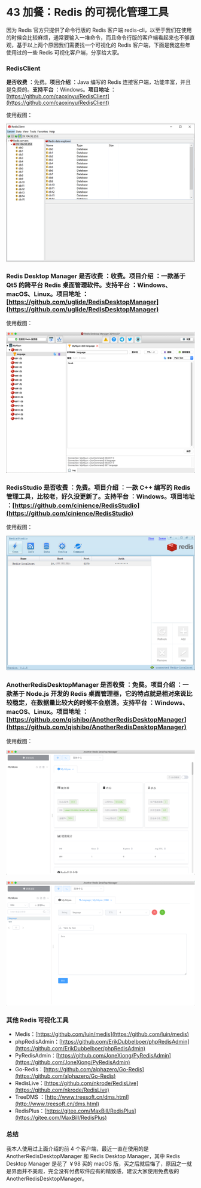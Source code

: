 # 43 加餐：Redis 的可视化管理工具

因为 Redis 官方只提供了命令行版的 Redis 客户端 redis-cli，以至于我们在使用的时候会比较麻烦，通常要输入一堆命令，而且命令行版的客户端看起来也不够直观，基于以上两个原因我们需要找一个可视化的 Redis 客户端，下面是我这些年使用过的一些 Redis 可视化客户端，分享给大家。

### RedisClient

**是否收费** ：免费。**项目介绍** ：Java 编写的 Redis 连接客户端，功能丰富，并且是免费的。**支持平台** ：Windows。**项目地址** ：[https://github.com/caoxinyu/RedisClient](https://github.com/caoxinyu/RedisClient)

使用截图：

![image.png](assets/0e749a90-8ee1-11ea-9776-f5261045ba7d)

### Redis Desktop Manager **是否收费** ：收费。**项目介绍** ：一款基于 Qt5 的跨平台 Redis 桌面管理软件。**支持平台** ：Windows、macOS、Linux。**项目地址** ：[https://github.com/uglide/RedisDesktopManager](https://github.com/uglide/RedisDesktopManager)

使用截图：

![image.png](assets/39fb7cb0-8ee1-11ea-861a-9398d62a6944)

### RedisStudio **是否收费** ：免费。**项目介绍** ：一款 C++ 编写的 Redis 管理工具，比较老，好久没更新了。**支持平台** ：Windows。**项目地址** ：[https://github.com/cinience/RedisStudio](https://github.com/cinience/RedisStudio)

使用截图：

![image.png](assets/4c11eb50-8ee1-11ea-bf74-150f7ff6235d)

### AnotherRedisDesktopManager **是否收费** ：免费。**项目介绍** ：一款基于 Node.js 开发的 Redis 桌面管理器，它的特点就是相对来说比较稳定，在数据量比较大的时候不会崩溃。**支持平台** ：Windows、macOS、Linux。**项目地址** ：[https://github.com/qishibo/AnotherRedisDesktopManager](https://github.com/qishibo/AnotherRedisDesktopManager)

使用截图：

![image.png](assets/67659dc0-8ee1-11ea-861a-9398d62a6944)

![image.png](assets/7300cec0-8ee1-11ea-9144-a708da03c9c4)

### 其他 Redis 可视化工具

- Medis：[https://github.com/luin/medis](https://github.com/luin/medis)
- phpRedisAdmin：[https://github.com/ErikDubbelboer/phpRedisAdmin](https://github.com/ErikDubbelboer/phpRedisAdmin)
- PyRedisAdmin：[https://github.com/JoneXiong/PyRedisAdmin](https://github.com/JoneXiong/PyRedisAdmin)
- Go-Redis：[https://github.com/alphazero/Go-Redis](https://github.com/alphazero/Go-Redis)
- RedisLive：[https://github.com/nkrode/RedisLive](https://github.com/nkrode/RedisLive)
- TreeDMS ：[http://www.treesoft.cn/dms.html](http://www.treesoft.cn/dms.html)
- RedisPlus：[https://gitee.com/MaxBill/RedisPlus](https://gitee.com/MaxBill/RedisPlus)

### 总结

我本人使用过上面介绍的前 4 个客户端，最近一直在使用的是 AnotherRedisDesktopManager 和 Redis Desktop Manager，其中 Redis Desktop Manager 是花了 ￥98 买的 macOS 版，买之后就后悔了，原因之一就是界面并不美观，完全没有付费软件应有的精致感，建议大家使用免费版的 AnotherRedisDesktopManager。
